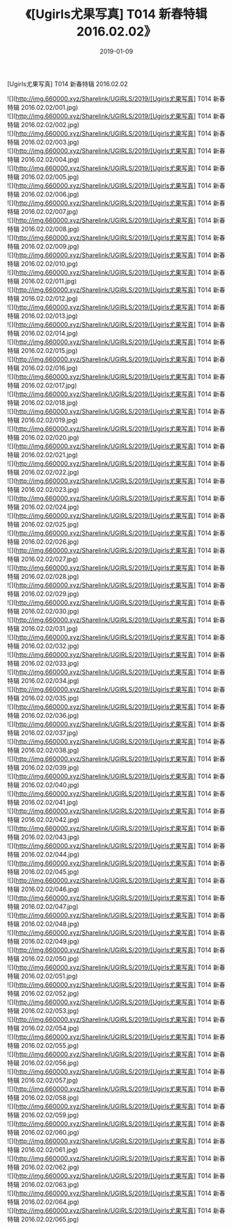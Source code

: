 ﻿---
layout: post
title:  《[Ugirls尤果写真] T014 新春特辑 2016.02.02》
date:   2019-01-09
img: http://img.660000.xyz/Sharelink/UGIRLS/2019/[Ugirls尤果写真] T014 新春特辑 2016.02.02/000.jpg
categories: [美女, 清纯, 唯美]
---

[Ugirls尤果写真] T014 新春特辑 2016.02.02

 ![](http://img.660000.xyz/Sharelink/UGIRLS/2019/[Ugirls尤果写真] T014 新春特辑 2016.02.02/001.jpg) <br>![](http://img.660000.xyz/Sharelink/UGIRLS/2019/[Ugirls尤果写真] T014 新春特辑 2016.02.02/002.jpg) <br>![](http://img.660000.xyz/Sharelink/UGIRLS/2019/[Ugirls尤果写真] T014 新春特辑 2016.02.02/003.jpg) <br>![](http://img.660000.xyz/Sharelink/UGIRLS/2019/[Ugirls尤果写真] T014 新春特辑 2016.02.02/004.jpg) <br>![](http://img.660000.xyz/Sharelink/UGIRLS/2019/[Ugirls尤果写真] T014 新春特辑 2016.02.02/005.jpg) <br>![](http://img.660000.xyz/Sharelink/UGIRLS/2019/[Ugirls尤果写真] T014 新春特辑 2016.02.02/006.jpg) <br>![](http://img.660000.xyz/Sharelink/UGIRLS/2019/[Ugirls尤果写真] T014 新春特辑 2016.02.02/007.jpg) <br>![](http://img.660000.xyz/Sharelink/UGIRLS/2019/[Ugirls尤果写真] T014 新春特辑 2016.02.02/008.jpg) <br>![](http://img.660000.xyz/Sharelink/UGIRLS/2019/[Ugirls尤果写真] T014 新春特辑 2016.02.02/009.jpg) <br>![](http://img.660000.xyz/Sharelink/UGIRLS/2019/[Ugirls尤果写真] T014 新春特辑 2016.02.02/010.jpg) <br>![](http://img.660000.xyz/Sharelink/UGIRLS/2019/[Ugirls尤果写真] T014 新春特辑 2016.02.02/011.jpg) <br>![](http://img.660000.xyz/Sharelink/UGIRLS/2019/[Ugirls尤果写真] T014 新春特辑 2016.02.02/012.jpg) <br>![](http://img.660000.xyz/Sharelink/UGIRLS/2019/[Ugirls尤果写真] T014 新春特辑 2016.02.02/013.jpg) <br>![](http://img.660000.xyz/Sharelink/UGIRLS/2019/[Ugirls尤果写真] T014 新春特辑 2016.02.02/014.jpg) <br>![](http://img.660000.xyz/Sharelink/UGIRLS/2019/[Ugirls尤果写真] T014 新春特辑 2016.02.02/015.jpg) <br>![](http://img.660000.xyz/Sharelink/UGIRLS/2019/[Ugirls尤果写真] T014 新春特辑 2016.02.02/016.jpg) <br>![](http://img.660000.xyz/Sharelink/UGIRLS/2019/[Ugirls尤果写真] T014 新春特辑 2016.02.02/017.jpg) <br>![](http://img.660000.xyz/Sharelink/UGIRLS/2019/[Ugirls尤果写真] T014 新春特辑 2016.02.02/018.jpg) <br>![](http://img.660000.xyz/Sharelink/UGIRLS/2019/[Ugirls尤果写真] T014 新春特辑 2016.02.02/019.jpg) <br>![](http://img.660000.xyz/Sharelink/UGIRLS/2019/[Ugirls尤果写真] T014 新春特辑 2016.02.02/020.jpg) <br>![](http://img.660000.xyz/Sharelink/UGIRLS/2019/[Ugirls尤果写真] T014 新春特辑 2016.02.02/021.jpg) <br>![](http://img.660000.xyz/Sharelink/UGIRLS/2019/[Ugirls尤果写真] T014 新春特辑 2016.02.02/022.jpg) <br>![](http://img.660000.xyz/Sharelink/UGIRLS/2019/[Ugirls尤果写真] T014 新春特辑 2016.02.02/023.jpg) <br>![](http://img.660000.xyz/Sharelink/UGIRLS/2019/[Ugirls尤果写真] T014 新春特辑 2016.02.02/024.jpg) <br>![](http://img.660000.xyz/Sharelink/UGIRLS/2019/[Ugirls尤果写真] T014 新春特辑 2016.02.02/025.jpg) <br>![](http://img.660000.xyz/Sharelink/UGIRLS/2019/[Ugirls尤果写真] T014 新春特辑 2016.02.02/026.jpg) <br>![](http://img.660000.xyz/Sharelink/UGIRLS/2019/[Ugirls尤果写真] T014 新春特辑 2016.02.02/027.jpg) <br>![](http://img.660000.xyz/Sharelink/UGIRLS/2019/[Ugirls尤果写真] T014 新春特辑 2016.02.02/028.jpg) <br>![](http://img.660000.xyz/Sharelink/UGIRLS/2019/[Ugirls尤果写真] T014 新春特辑 2016.02.02/029.jpg) <br>![](http://img.660000.xyz/Sharelink/UGIRLS/2019/[Ugirls尤果写真] T014 新春特辑 2016.02.02/030.jpg) <br>![](http://img.660000.xyz/Sharelink/UGIRLS/2019/[Ugirls尤果写真] T014 新春特辑 2016.02.02/031.jpg) <br>![](http://img.660000.xyz/Sharelink/UGIRLS/2019/[Ugirls尤果写真] T014 新春特辑 2016.02.02/032.jpg) <br>![](http://img.660000.xyz/Sharelink/UGIRLS/2019/[Ugirls尤果写真] T014 新春特辑 2016.02.02/033.jpg) <br>![](http://img.660000.xyz/Sharelink/UGIRLS/2019/[Ugirls尤果写真] T014 新春特辑 2016.02.02/034.jpg) <br>![](http://img.660000.xyz/Sharelink/UGIRLS/2019/[Ugirls尤果写真] T014 新春特辑 2016.02.02/035.jpg) <br>![](http://img.660000.xyz/Sharelink/UGIRLS/2019/[Ugirls尤果写真] T014 新春特辑 2016.02.02/036.jpg) <br>![](http://img.660000.xyz/Sharelink/UGIRLS/2019/[Ugirls尤果写真] T014 新春特辑 2016.02.02/037.jpg) <br>![](http://img.660000.xyz/Sharelink/UGIRLS/2019/[Ugirls尤果写真] T014 新春特辑 2016.02.02/038.jpg) <br>![](http://img.660000.xyz/Sharelink/UGIRLS/2019/[Ugirls尤果写真] T014 新春特辑 2016.02.02/039.jpg) <br>![](http://img.660000.xyz/Sharelink/UGIRLS/2019/[Ugirls尤果写真] T014 新春特辑 2016.02.02/040.jpg) <br>![](http://img.660000.xyz/Sharelink/UGIRLS/2019/[Ugirls尤果写真] T014 新春特辑 2016.02.02/041.jpg) <br>![](http://img.660000.xyz/Sharelink/UGIRLS/2019/[Ugirls尤果写真] T014 新春特辑 2016.02.02/042.jpg) <br>![](http://img.660000.xyz/Sharelink/UGIRLS/2019/[Ugirls尤果写真] T014 新春特辑 2016.02.02/043.jpg) <br>![](http://img.660000.xyz/Sharelink/UGIRLS/2019/[Ugirls尤果写真] T014 新春特辑 2016.02.02/044.jpg) <br>![](http://img.660000.xyz/Sharelink/UGIRLS/2019/[Ugirls尤果写真] T014 新春特辑 2016.02.02/045.jpg) <br>![](http://img.660000.xyz/Sharelink/UGIRLS/2019/[Ugirls尤果写真] T014 新春特辑 2016.02.02/046.jpg) <br>![](http://img.660000.xyz/Sharelink/UGIRLS/2019/[Ugirls尤果写真] T014 新春特辑 2016.02.02/047.jpg) <br>![](http://img.660000.xyz/Sharelink/UGIRLS/2019/[Ugirls尤果写真] T014 新春特辑 2016.02.02/048.jpg) <br>![](http://img.660000.xyz/Sharelink/UGIRLS/2019/[Ugirls尤果写真] T014 新春特辑 2016.02.02/049.jpg) <br>![](http://img.660000.xyz/Sharelink/UGIRLS/2019/[Ugirls尤果写真] T014 新春特辑 2016.02.02/050.jpg) <br>![](http://img.660000.xyz/Sharelink/UGIRLS/2019/[Ugirls尤果写真] T014 新春特辑 2016.02.02/051.jpg) <br>![](http://img.660000.xyz/Sharelink/UGIRLS/2019/[Ugirls尤果写真] T014 新春特辑 2016.02.02/052.jpg) <br>![](http://img.660000.xyz/Sharelink/UGIRLS/2019/[Ugirls尤果写真] T014 新春特辑 2016.02.02/053.jpg) <br>![](http://img.660000.xyz/Sharelink/UGIRLS/2019/[Ugirls尤果写真] T014 新春特辑 2016.02.02/054.jpg) <br>![](http://img.660000.xyz/Sharelink/UGIRLS/2019/[Ugirls尤果写真] T014 新春特辑 2016.02.02/055.jpg) <br>![](http://img.660000.xyz/Sharelink/UGIRLS/2019/[Ugirls尤果写真] T014 新春特辑 2016.02.02/056.jpg) <br>![](http://img.660000.xyz/Sharelink/UGIRLS/2019/[Ugirls尤果写真] T014 新春特辑 2016.02.02/057.jpg) <br>![](http://img.660000.xyz/Sharelink/UGIRLS/2019/[Ugirls尤果写真] T014 新春特辑 2016.02.02/058.jpg) <br>![](http://img.660000.xyz/Sharelink/UGIRLS/2019/[Ugirls尤果写真] T014 新春特辑 2016.02.02/059.jpg) <br>![](http://img.660000.xyz/Sharelink/UGIRLS/2019/[Ugirls尤果写真] T014 新春特辑 2016.02.02/060.jpg) <br>![](http://img.660000.xyz/Sharelink/UGIRLS/2019/[Ugirls尤果写真] T014 新春特辑 2016.02.02/061.jpg) <br>![](http://img.660000.xyz/Sharelink/UGIRLS/2019/[Ugirls尤果写真] T014 新春特辑 2016.02.02/062.jpg) <br>![](http://img.660000.xyz/Sharelink/UGIRLS/2019/[Ugirls尤果写真] T014 新春特辑 2016.02.02/063.jpg) <br>![](http://img.660000.xyz/Sharelink/UGIRLS/2019/[Ugirls尤果写真] T014 新春特辑 2016.02.02/064.jpg) <br>![](http://img.660000.xyz/Sharelink/UGIRLS/2019/[Ugirls尤果写真] T014 新春特辑 2016.02.02/065.jpg) <br>